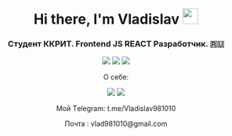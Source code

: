 <div align="center">
<h1 align="center">Hi there, I'm Vladislav</a> 
<img src="https://github.com/blackcater/blackcater/raw/main/images/Hi.gif" height="32"/></h1>
<h3 align="center">Студент ККРИТ. Frontend JS REACT Разработчик. 🇷🇺</h3>
<img src='https://img.shields.io/badge/javascript-%23323330.svg?style=for-the-badge&logo=javascript&logoColor=%23F7DF1E' />
<img src='https://img.shields.io/badge/react-%2320232a.svg?style=for-the-badge&logo=react&logoColor=%2361DAFB' />
<img src='https://img.shields.io/badge/typescipt-%2320232a.svg?style=for-the-badge&logo=typescript&logoColor=%2361DAFB' />
<p>О себе:</p> 
<img src="https://github-readme-streak-stats.herokuapp.com/?user=moisgames&show_icons=true&theme=radical" />
<img src="https://github-readme-stats.vercel.app/api/top-langs/?username=moisgames&layout=compact&theme=vision-friendly-dark" />
<p>Мой Тelegram:
t.me/Vladislav981010</p>
Почта : vlad981010@gmail.com
</div>

